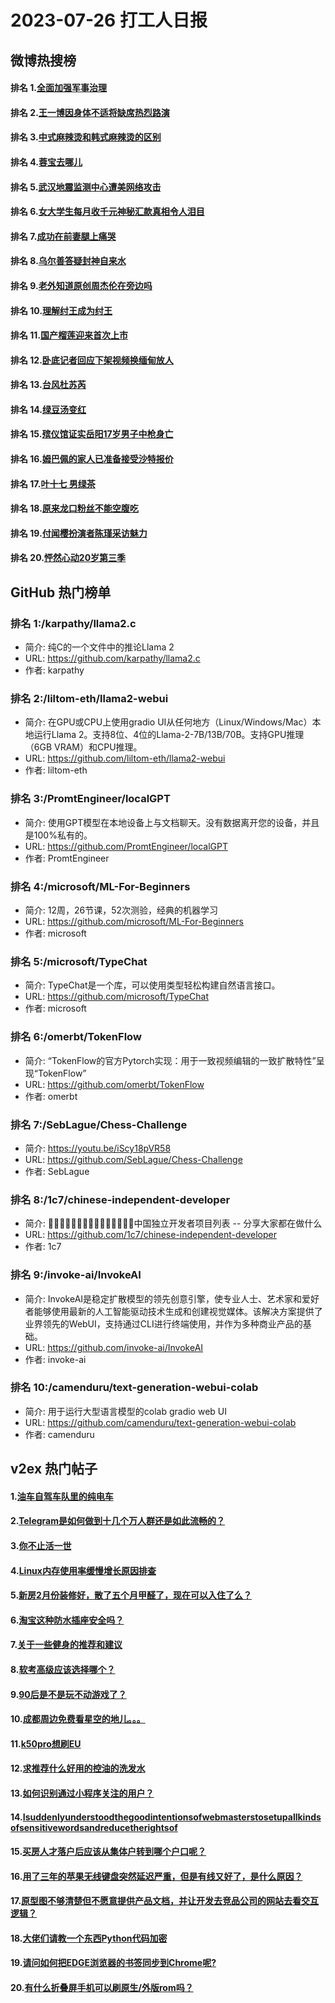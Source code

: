 # 2023-07-26 打工人日报


## 微博热搜榜

#### 排名 1.[全面加强军事治理](https://s.weibo.com/weibo?q=全面加强军事治理)
#### 排名 2.[王一博因身体不适将缺席热烈路演](https://s.weibo.com/weibo?q=王一博因身体不适将缺席热烈路演)
#### 排名 3.[中式麻辣烫和韩式麻辣烫的区别](https://s.weibo.com/weibo?q=中式麻辣烫和韩式麻辣烫的区别)
#### 排名 4.[蓉宝去哪儿](https://s.weibo.com/weibo?q=蓉宝去哪儿)
#### 排名 5.[武汉地震监测中心遭美网络攻击](https://s.weibo.com/weibo?q=武汉地震监测中心遭美网络攻击)
#### 排名 6.[女大学生每月收千元神秘汇款真相令人泪目](https://s.weibo.com/weibo?q=女大学生每月收千元神秘汇款真相令人泪目)
#### 排名 7.[成功在前妻腿上痛哭](https://s.weibo.com/weibo?q=成功在前妻腿上痛哭)
#### 排名 8.[乌尔善答疑封神自来水](https://s.weibo.com/weibo?q=乌尔善答疑封神自来水)
#### 排名 9.[老外知道原创周杰伦在旁边吗](https://s.weibo.com/weibo?q=老外知道原创周杰伦在旁边吗)
#### 排名 10.[理解纣王成为纣王](https://s.weibo.com/weibo?q=理解纣王成为纣王)
#### 排名 11.[国产榴莲迎来首次上市](https://s.weibo.com/weibo?q=国产榴莲迎来首次上市)
#### 排名 12.[卧底记者回应下架视频换缅甸放人](https://s.weibo.com/weibo?q=卧底记者回应下架视频换缅甸放人)
#### 排名 13.[台风杜苏芮](https://s.weibo.com/weibo?q=台风杜苏芮)
#### 排名 14.[绿豆汤变红](https://s.weibo.com/weibo?q=绿豆汤变红)
#### 排名 15.[殡仪馆证实岳阳17岁男子中枪身亡](https://s.weibo.com/weibo?q=殡仪馆证实岳阳17岁男子中枪身亡)
#### 排名 16.[姆巴佩的家人已准备接受沙特报价](https://s.weibo.com/weibo?q=姆巴佩的家人已准备接受沙特报价)
#### 排名 17.[叶十七 男绿茶](https://s.weibo.com/weibo?q=叶十七男绿茶)
#### 排名 18.[原来龙口粉丝不能空腹吃](https://s.weibo.com/weibo?q=原来龙口粉丝不能空腹吃)
#### 排名 19.[付闻樱扮演者陈瑾采访魅力](https://s.weibo.com/weibo?q=付闻樱扮演者陈瑾采访魅力)
#### 排名 20.[怦然心动20岁第三季](https://s.weibo.com/weibo?q=怦然心动20岁第三季)
## GitHub 热门榜单

### 排名 1:/karpathy/llama2.c
- 简介: 纯C的一个文件中的推论Llama 2
- URL: https://github.com/karpathy/llama2.c
- 作者: karpathy 

### 排名 2:/liltom-eth/llama2-webui
- 简介: 在GPU或CPU上使用gradio UI从任何地方（Linux/Windows/Mac）本地运行Llama 2。支持8位、4位的Llama-2-7B/13B/70B。支持GPU推理（6GB VRAM）和CPU推理。
- URL: https://github.com/liltom-eth/llama2-webui
- 作者: liltom-eth 

### 排名 3:/PromtEngineer/localGPT
- 简介: 使用GPT模型在本地设备上与文档聊天。没有数据离开您的设备，并且是100%私有的。
- URL: https://github.com/PromtEngineer/localGPT
- 作者: PromtEngineer 

### 排名 4:/microsoft/ML-For-Beginners
- 简介: 12周，26节课，52次测验，经典的机器学习
- URL: https://github.com/microsoft/ML-For-Beginners
- 作者: microsoft 

### 排名 5:/microsoft/TypeChat
- 简介: TypeChat是一个库，可以使用类型轻松构建自然语言接口。
- URL: https://github.com/microsoft/TypeChat
- 作者: microsoft 

### 排名 6:/omerbt/TokenFlow
- 简介: “TokenFlow的官方Pytorch实现：用于一致视频编辑的一致扩散特性”呈现“TokenFlow”
- URL: https://github.com/omerbt/TokenFlow
- 作者: omerbt 

### 排名 7:/SebLague/Chess-Challenge
- 简介: https://youtu.be/iScy18pVR58
- URL: https://github.com/SebLague/Chess-Challenge
- 作者: SebLague 

### 排名 8:/1c7/chinese-independent-developer
- 简介: 👩🏿‍💻👨🏾‍💻👩🏼‍💻👨🏽‍💻👩🏻‍💻中国独立开发者项目列表 -- 分享大家都在做什么
- URL: https://github.com/1c7/chinese-independent-developer
- 作者: 1c7 

### 排名 9:/invoke-ai/InvokeAI
- 简介: InvokeAI是稳定扩散模型的领先创意引擎，使专业人士、艺术家和爱好者能够使用最新的人工智能驱动技术生成和创建视觉媒体。该解决方案提供了业界领先的WebUI，支持通过CLI进行终端使用，并作为多种商业产品的基础。
- URL: https://github.com/invoke-ai/InvokeAI
- 作者: invoke-ai 

### 排名 10:/camenduru/text-generation-webui-colab
- 简介: 用于运行大型语言模型的colab gradio web UI
- URL: https://github.com/camenduru/text-generation-webui-colab
- 作者: camenduru 

## v2ex 热门帖子

#### 1.[油车自驾车队里的纯电车](https://www.v2ex.com/t/959740#reply36)
#### 2.[Telegram是如何做到十几个万人群还是如此流畅的？](https://www.v2ex.com/t/959739#reply33)
#### 3.[你不止活一世](https://www.v2ex.com/t/959747#reply29)
#### 4.[Linux内存使用率缓慢增长原因排查](https://www.v2ex.com/t/959746#reply25)
#### 5.[新房2月份装修好，散了五个月甲醛了，现在可以入住了么？](https://www.v2ex.com/t/959773#reply21)
#### 6.[淘宝这种防水插座安全吗？](https://www.v2ex.com/t/959745#reply19)
#### 7.[关于一些健身的推荐和建议](https://www.v2ex.com/t/959761#reply17)
#### 8.[软考高级应该选择哪个？](https://www.v2ex.com/t/959766#reply15)
#### 9.[90后是不是玩不动游戏了？](https://www.v2ex.com/t/959778#reply15)
#### 10.[成都周边免费看星空的地儿。。。](https://www.v2ex.com/t/959750#reply12)
#### 11.[k50pro想刷EU](https://www.v2ex.com/t/959741#reply12)
#### 12.[求推荐什么好用的控油的洗发水](https://www.v2ex.com/t/959757#reply10)
#### 13.[如何识别通过小程序关注的用户？](https://www.v2ex.com/t/959752#reply8)
#### 14.[Isuddenlyunderstoodthegoodintentionsofwebmasterstosetupallkindsofsensitivewordsandreducetherightsof](https://www.v2ex.com/t/959767#reply7)
#### 15.[买房人才落户后应该从集体户转到哪个户口呢？](https://www.v2ex.com/t/959768#reply7)
#### 16.[用了三年的苹果无线键盘突然延迟严重，但是有线又好了，是什么原因？](https://www.v2ex.com/t/959748#reply6)
#### 17.[原型图不够清楚但不愿意提供产品文档，并让开发去竞品公司的网站去看交互逻辑？](https://www.v2ex.com/t/959764#reply6)
#### 18.[大佬们请教一个东西Python代码加密](https://www.v2ex.com/t/959751#reply5)
#### 19.[请问如何把EDGE浏览器的书签同步到Chrome呢?](https://www.v2ex.com/t/959758#reply5)
#### 20.[有什么折叠屏手机可以刷原生/外版rom吗？](https://www.v2ex.com/t/959765#reply5)

